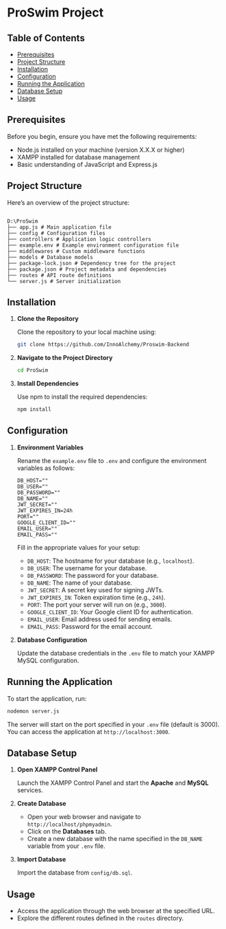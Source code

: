 # ProSwim Project

## Table of Contents

- [Prerequisites](#prerequisites)
- [Project Structure](#project-structure)
- [Installation](#installation)
- [Configuration](#configuration)
- [Running the Application](#running-the-application)
- [Database Setup](#database-setup)
- [Usage](#usage)

## Prerequisites

Before you begin, ensure you have met the following requirements:

- Node.js installed on your machine (version X.X.X or higher)
- XAMPP installed for database management
- Basic understanding of JavaScript and Express.js

## Project Structure

Here’s an overview of the project structure:

```

D:\ProSwim
├── app.js # Main application file
├── config # Configuration files
├── controllers # Application logic controllers
├── example.env # Example environment configuration file
├── middlewares # Custom middleware functions
├── models # Database models
├── package-lock.json # Dependency tree for the project
├── package.json # Project metadata and dependencies
├── routes # API route definitions
└── server.js # Server initialization

```

## Installation

1. **Clone the Repository**

   Clone the repository to your local machine using:

   ```bash
   git clone https://github.com/InnoAlchemy/Proswim-Backend
   ```

2. **Navigate to the Project Directory**

   ```bash
   cd ProSwim
   ```

3. **Install Dependencies**

   Use npm to install the required dependencies:

   ```bash
   npm install
   ```

## Configuration

1. **Environment Variables**

   Rename the `example.env` file to `.env` and configure the environment variables as follows:

   ```env
   DB_HOST=""
   DB_USER=""
   DB_PASSWORD=""
   DB_NAME=""
   JWT_SECRET=""
   JWT_EXPIRES_IN=24h
   PORT=""
   GOOGLE_CLIENT_ID=""
   EMAIL_USER=""
   EMAIL_PASS=""
   ```

   Fill in the appropriate values for your setup:

   - `DB_HOST`: The hostname for your database (e.g., `localhost`).
   - `DB_USER`: The username for your database.
   - `DB_PASSWORD`: The password for your database.
   - `DB_NAME`: The name of your database.
   - `JWT_SECRET`: A secret key used for signing JWTs.
   - `JWT_EXPIRES_IN`: Token expiration time (e.g., `24h`).
   - `PORT`: The port your server will run on (e.g., `3000`).
   - `GOOGLE_CLIENT_ID`: Your Google client ID for authentication.
   - `EMAIL_USER`: Email address used for sending emails.
   - `EMAIL_PASS`: Password for the email account.

2. **Database Configuration**

   Update the database credentials in the `.env` file to match your XAMPP MySQL configuration.

## Running the Application

To start the application, run:

```bash
nodemon server.js
```

The server will start on the port specified in your `.env` file (default is 3000). You can access the application at `http://localhost:3000`.

## Database Setup

1. **Open XAMPP Control Panel**

   Launch the XAMPP Control Panel and start the **Apache** and **MySQL** services.

2. **Create Database**

   - Open your web browser and navigate to `http://localhost/phpmyadmin`.
   - Click on the **Databases** tab.
   - Create a new database with the name specified in the `DB_NAME` variable from your `.env` file.

3. **Import Database**

   Import the database from `config/db.sql`.

## Usage

- Access the application through the web browser at the specified URL.
- Explore the different routes defined in the `routes` directory.
